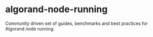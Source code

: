 # algorand-node-running

Community driven set of guides, benchmarks and best practices for Algorand node running.


